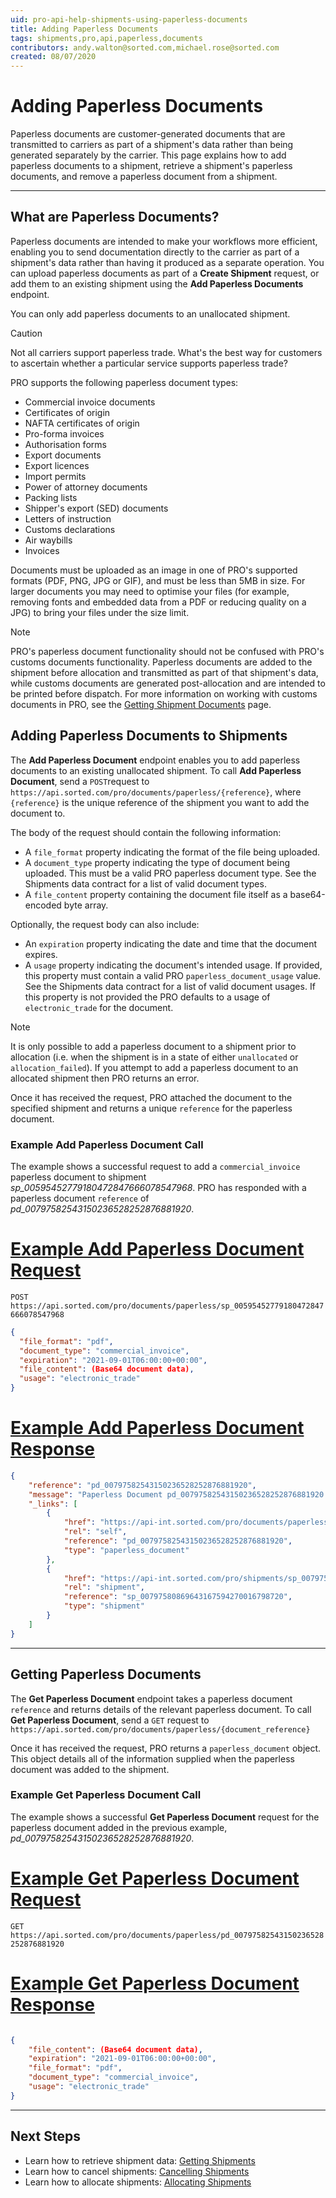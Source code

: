 ```yaml
---
uid: pro-api-help-shipments-using-paperless-documents
title: Adding Paperless Documents
tags: shipments,pro,api,paperless,documents
contributors: andy.walton@sorted.com,michael.rose@sorted.com
created: 08/07/2020
---
```


# Adding Paperless Documents

Paperless documents are customer-generated documents that are transmitted to carriers as part of a shipment's data rather than being generated separately by the carrier. This page explains how to add paperless documents to a shipment, retrieve a shipment's paperless documents, and remove a paperless document from a shipment.

---

## What are Paperless Documents?

Paperless documents are intended to make your workflows more efficient, enabling you to send documentation directly to the carrier as part of a shipment's data rather than having it produced as a separate operation. You can upload paperless documents as part of a **Create Shipment** request, or add them to an existing shipment using the **Add Paperless Documents** endpoint. 

You can only add paperless documents to an unallocated shipment. 

> [!CAUTION]
> Not all carriers support paperless trade. <span class="highlight">What's the best way for customers to ascertain whether a particular service supports paperless trade?</span>

PRO supports the following paperless document types:

* Commercial invoice documents
* Certificates of origin
* NAFTA certificates of origin
* Pro-forma invoices
* Authorisation forms
* Export documents
* Export licences
* Import permits
* Power of attorney documents
* Packing lists
* Shipper's export (SED) documents
* Letters of instruction
* Customs declarations
* Air waybills
* Invoices

Documents must be uploaded as an image in one of PRO's supported formats (PDF, PNG, JPG or GIF), and must be less than 5MB in size. For larger documents you may need to optimise your files (for example, removing fonts and embedded data from a PDF or reducing quality on a JPG) to bring your files under the size limit.

> [!NOTE]
> PRO's paperless document functionality should not be confused with PRO's customs documents functionality. Paperless documents are added to the shipment before allocation and transmitted as part of that shipment's data, while customs documents are generated post-allocation and are intended to be printed before dispatch. For more information on working with customs documents in PRO, see the [Getting Shipment Documents](/pro/api/shipments/getting_shipment_documents.html) page. 

## Adding Paperless Documents to Shipments

The **Add Paperless Document** endpoint enables you to add paperless documents to an existing unallocated shipment. To call **Add Paperless Document**, send a `POST`request to `https://api.sorted.com/pro/documents/paperless/{reference}`, where `{reference}` is the unique reference of the shipment you want to add the document to.

The body of the request should contain the following information:

* A `file_format` property indicating the format of the file being uploaded.
* A `document_type` property indicating the type of document being uploaded. This must be a valid PRO paperless document type. See the Shipments data contract for a list of valid document types.
* A `file_content` property containing the document file itself as a base64-encoded byte array.

Optionally, the request body can also include:

* An `expiration` property indicating the date and time that the document expires.
* A `usage` property indicating the document's intended usage. If provided, this property must contain a valid PRO `paperless_document_usage` value. See the Shipments data contract for a list of valid document usages. If this property is not provided the PRO defaults to a usage of `electronic_trade` for the document.

> [!NOTE]
> It is only possible to add a paperless document to a shipment prior to allocation (i.e. when the shipment is in a state of either `unallocated` or `allocation_failed`). If you attempt to add a paperless document to an allocated shipment then PRO returns an error.

Once it has received the request, PRO attached the document to the specified shipment and returns a unique `reference` for the paperless document.

### Example Add Paperless Document Call

The example shows a successful request to add a `commercial_invoice` paperless document to shipment _sp_00595452779180472847666078547968_. PRO has responded with a paperless document `reference` of _pd_00797582543150236528252876881920_.

# [Example Add Paperless Document Request](#tab/example-add-paperless-document-request)

`POST https://api.sorted.com/pro/documents/paperless/sp_00595452779180472847666078547968`

```json
{
  "file_format": "pdf",
  "document_type": "commercial_invoice",
  "expiration": "2021-09-01T06:00:00+00:00",
  "file_content": (Base64 document data),
  "usage": "electronic_trade"
}
```

# [Example Add Paperless Document Response](#tab/example-add-paperless-document-response)

```json
{
    "reference": "pd_00797582543150236528252876881920",
    "message": "Paperless Document pd_00797582543150236528252876881920 added successfully",
    "_links": [
        {
            "href": "https://api-int.sorted.com/pro/documents/paperless/pd_00797582543150236528252876881920",
            "rel": "self",
            "reference": "pd_00797582543150236528252876881920",
            "type": "paperless_document"
        },
        {
            "href": "https://api-int.sorted.com/pro/shipments/sp_00797580869643167594270016798720",
            "rel": "shipment",
            "reference": "sp_00797580869643167594270016798720",
            "type": "shipment"
        }
    ]
}
```
---

## Getting Paperless Documents

The **Get Paperless Document** endpoint takes a paperless document `reference` and returns details of the relevant paperless document. To call **Get Paperless Document**, send a `GET` request to `https://api.sorted.com/pro/documents/paperless/{document_reference}`

Once it has received the request, PRO returns a `paperless_document` object. This object details all of the information supplied when the paperless document was added to the shipment.

### Example Get Paperless Document Call

The example shows a successful  **Get Paperless Document** request for the paperless document added in the previous example, _pd_00797582543150236528252876881920_.

# [Example Get Paperless Document Request](#tab/example-get-paperless-document-request)

`GET https://api.sorted.com/pro/documents/paperless/pd_00797582543150236528252876881920`

# [Example Get Paperless Document Response](#tab/example-get-paperless-document-response)

```json

{
    "file_content": (Base64 document data),
    "expiration": "2021-09-01T06:00:00+00:00",
    "file_format": "pdf",
    "document_type": "commercial_invoice",
    "usage": "electronic_trade"
}
```
---

<!-- ## Removing Paperless Documents from Shipments

<span class="highlight">THIS CURRENTLY RUNS OFF A DOCUMENT REFERENCE PROPERTY THAT ISN'T MENTIONED IN THE DATA CONTRACT. LEAVING THIS FOR NOW</span>

This endpoint is used to remove an existing paperless_document from a shipment.

WARNING
It is only possible to remove a paperless_document to a shipment prior to allocation, i.e. when the shipment is in a state of unallocated or allocation_failed.

`DELETE https://api.sorted.com/pro/documents/paperless/{document_reference}`

### Example Remove Paperless Document Call

The example shows

# [Example Remove Paperless Document Request](#tab/example-remove-paperless-document-request)

```json
DELETE https://api.sorted.com/pro/documents/paperless/{document_reference}
```


# [Example Remove Paperless Document Response](#tab/example-remove-paperless-document-response)

```json

```
---

-->

## Next Steps

* Learn how to retrieve shipment data: [Getting Shipments](/pro/api/shipments/getting_shipments.html)
* Learn how to cancel shipments: [Cancelling Shipments](/pro/api/shipments/cancelling_shipments.html)
* Learn how to allocate shipments: [Allocating Shipments](/pro/api/shipments/allocating_shipments.html)